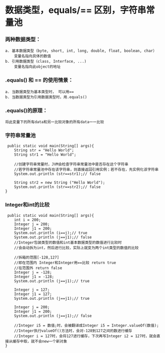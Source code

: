 # 数据类型，equals/== 区别，字符串常量池

### 两种数据类型：
    a. 基本数据类型（byte, short, int, long, double, float, boolean, char）
        变量名指向具体的数值
    b. 引用数据类型（class, Interface, ...)
        变量名指向此object的地址
      
### .equals() 和 == 的使用情景：
    a. 当数据类型为基本类型时， 可以用==
    b. 当数据类型为引用数据类型时，用.equals()
    
### .equals()的原理：
    将此变量下的所有data和另一比较对象的所有data一一比较
    
### 字符串常量池
     public static void main(String[] args){
        String str = "Hello World";
        String str1 = "Hello World";
        
        //创建字符串常量时，JVM会检查字符串常量池中是否存在这个字符串
        //若字符串常量池中存在该字符串，则直接返回引用实例；若不存在，先实例化该字符串
        System.out.println (str==str1);// false

        String str2 = new String ("Hello World");
        System.out.println (str==str2);// false
    }

### Integer和int的比较
     public static void main(String[] args){
        int i = 200;
        Integer j = 200;
        Integer j1 = 200;
        System.out.println (i==j);// true
        System.out.println (j==j1);// false
        //Integer包装类型的数值和int基本数据类型的数值进行比较时
        //会自动拆为int，然后进行比较，实际上就变为两个int类型的数值的比较
        
        //拆箱的范围[-128,127]
        //即在范围内 Integer和Integer用==比较 return true
        //在范围外 return false
        Integer j = -128;
        Integer j1 = -128;
        System.out.println (j==j1);// true
        
        Integer j = 127;
        Integer j1 = 127;
        System.out.println (j==j1);// true
        
        Integer j = 200;
        Integer j1 = 200;
        System.out.println (j==j1);// false
        
        //Integer i5 = 数值;时，会被翻译成Integer i5 = Integer.valueOf(数值);
        //Integer执行valueOf()方法时，会对-128到127之间的数进行缓存
        //Integer i = 127时，会将127进行缓存，下次再写Integer i2 = 127时，就会直接从缓存中取，就不会new一个新对象
    }


